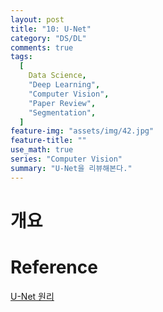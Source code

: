 ```yaml
---
layout: post
title: "10: U-Net"
category: "DS/DL"
comments: true
tags:
  [
    Data Science,
    "Deep Learning",
    "Computer Vision",
    "Paper Review",
    "Segmentation",
  ]
feature-img: "assets/img/42.jpg"
feature-title: ""
use_math: true
series: "Computer Vision"
summary: "U-Net을 리뷰해본다."
---
```


# 개요

# Reference

[U-Net 원리](https://kuklife.tistory.com/119?category=872135)
